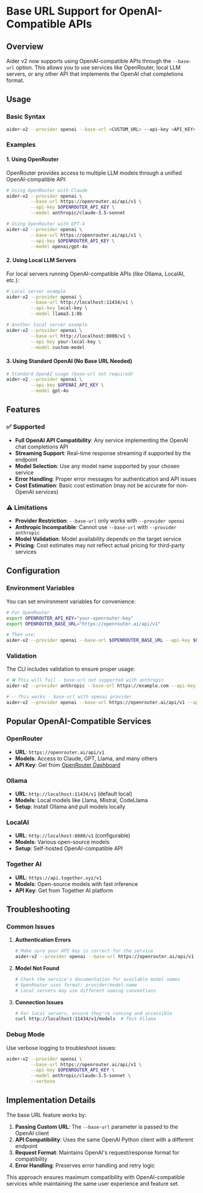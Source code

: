 # Base URL Support for OpenAI-Compatible APIs

## Overview

Aider v2 now supports using OpenAI-compatible APIs through the `--base-url` option. This allows you to use services like OpenRouter, local LLM servers, or any other API that implements the OpenAI chat completions format.

## Usage

### Basic Syntax

```bash
aider-v2 --provider openai --base-url <CUSTOM_URL> --api-key <API_KEY> --model <MODEL_NAME>
```

### Examples

#### 1. Using OpenRouter

OpenRouter provides access to multiple LLM models through a unified OpenAI-compatible API:

```bash
# Using OpenRouter with Claude
aider-v2 --provider openai \
         --base-url https://openrouter.ai/api/v1 \
         --api-key $OPENROUTER_API_KEY \
         --model anthropic/claude-3.5-sonnet

# Using OpenRouter with GPT-4
aider-v2 --provider openai \
         --base-url https://openrouter.ai/api/v1 \
         --api-key $OPENROUTER_API_KEY \
         --model openai/gpt-4o
```

#### 2. Using Local LLM Servers

For local servers running OpenAI-compatible APIs (like Ollama, LocalAI, etc.):

```bash
# Local server example
aider-v2 --provider openai \
         --base-url http://localhost:11434/v1 \
         --api-key local-key \
         --model llama3.1:8b

# Another local server example
aider-v2 --provider openai \
         --base-url http://localhost:8000/v1 \
         --api-key your-local-key \
         --model custom-model
```

#### 3. Using Standard OpenAI (No Base URL Needed)

```bash
# Standard OpenAI usage (base-url not required)
aider-v2 --provider openai \
         --api-key $OPENAI_API_KEY \
         --model gpt-4o
```

## Features

### ✅ Supported
- **Full OpenAI API Compatibility**: Any service implementing the OpenAI chat completions API
- **Streaming Support**: Real-time response streaming if supported by the endpoint
- **Model Selection**: Use any model name supported by your chosen service
- **Error Handling**: Proper error messages for authentication and API issues
- **Cost Estimation**: Basic cost estimation (may not be accurate for non-OpenAI services)

### ⚠️ Limitations
- **Provider Restriction**: `--base-url` only works with `--provider openai`
- **Anthropic Incompatible**: Cannot use `--base-url` with `--provider anthropic`
- **Model Validation**: Model availability depends on the target service
- **Pricing**: Cost estimates may not reflect actual pricing for third-party services

## Configuration

### Environment Variables

You can set environment variables for convenience:

```bash
# For OpenRouter
export OPENROUTER_API_KEY="your-openrouter-key"
export OPENROUTER_BASE_URL="https://openrouter.ai/api/v1"

# Then use:
aider-v2 --provider openai --base-url $OPENROUTER_BASE_URL --api-key $OPENROUTER_API_KEY --model anthropic/claude-3.5-sonnet
```

### Validation

The CLI includes validation to ensure proper usage:

```bash
# ❌ This will fail - base-url not supported with anthropic
aider-v2 --provider anthropic --base-url https://example.com --api-key key

# ✅ This works - base-url with openai provider
aider-v2 --provider openai --base-url https://openrouter.ai/api/v1 --api-key key
```

## Popular OpenAI-Compatible Services

### OpenRouter
- **URL**: `https://openrouter.ai/api/v1`
- **Models**: Access to Claude, GPT, Llama, and many others
- **API Key**: Get from [OpenRouter Dashboard](https://openrouter.ai/keys)

### Ollama
- **URL**: `http://localhost:11434/v1` (default local)
- **Models**: Local models like Llama, Mistral, CodeLlama
- **Setup**: Install Ollama and pull models locally

### LocalAI
- **URL**: `http://localhost:8080/v1` (configurable)
- **Models**: Various open-source models
- **Setup**: Self-hosted OpenAI-compatible API

### Together AI
- **URL**: `https://api.together.xyz/v1`
- **Models**: Open-source models with fast inference
- **API Key**: Get from Together AI platform

## Troubleshooting

### Common Issues

1. **Authentication Errors**
   ```bash
   # Make sure your API key is correct for the service
   aider-v2 --provider openai --base-url https://openrouter.ai/api/v1 --api-key $CORRECT_KEY
   ```

2. **Model Not Found**
   ```bash
   # Check the service's documentation for available model names
   # OpenRouter uses format: provider/model-name
   # Local servers may use different naming conventions
   ```

3. **Connection Issues**
   ```bash
   # For local servers, ensure they're running and accessible
   curl http://localhost:11434/v1/models  # Test Ollama
   ```

### Debug Mode

Use verbose logging to troubleshoot issues:

```bash
aider-v2 --provider openai \
         --base-url https://openrouter.ai/api/v1 \
         --api-key $OPENROUTER_API_KEY \
         --model anthropic/claude-3.5-sonnet \
         --verbose
```

## Implementation Details

The base URL feature works by:

1. **Passing Custom URL**: The `--base-url` parameter is passed to the OpenAI client
2. **API Compatibility**: Uses the same OpenAI Python client with a different endpoint
3. **Request Format**: Maintains OpenAI's request/response format for compatibility
4. **Error Handling**: Preserves error handling and retry logic

This approach ensures maximum compatibility with OpenAI-compatible services while maintaining the same user experience and feature set.